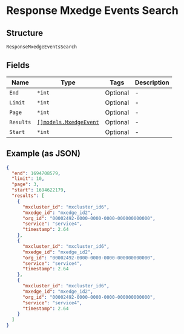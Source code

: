 
# Response Mxedge Events Search

## Structure

`ResponseMxedgeEventsSearch`

## Fields

| Name | Type | Tags | Description |
|  --- | --- | --- | --- |
| `End` | `*int` | Optional | - |
| `Limit` | `*int` | Optional | - |
| `Page` | `*int` | Optional | - |
| `Results` | [`[]models.MxedgeEvent`](../../doc/models/mxedge-event.md) | Optional | - |
| `Start` | `*int` | Optional | - |

## Example (as JSON)

```json
{
  "end": 1694708579,
  "limit": 10,
  "page": 3,
  "start": 1694622179,
  "results": [
    {
      "mxcluster_id": "mxcluster_id6",
      "mxedge_id": "mxedge_id2",
      "org_id": "00002492-0000-0000-0000-000000000000",
      "service": "service4",
      "timestamp": 2.64
    },
    {
      "mxcluster_id": "mxcluster_id6",
      "mxedge_id": "mxedge_id2",
      "org_id": "00002492-0000-0000-0000-000000000000",
      "service": "service4",
      "timestamp": 2.64
    },
    {
      "mxcluster_id": "mxcluster_id6",
      "mxedge_id": "mxedge_id2",
      "org_id": "00002492-0000-0000-0000-000000000000",
      "service": "service4",
      "timestamp": 2.64
    }
  ]
}
```

